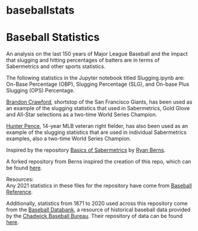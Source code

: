 # baseballstats

<h1>Baseball Statistics</h1>
An analysis on the last 150 years of Major League Baseball and the impact that slugging and hitting percentages of batters are in terms of Sabermetrics and other sports statistics.

The following statistics in the Jupyter notebook titled Slugging.ipynb are: On-Base Percentage (OBP), Slugging Percentage (SLG), and On-base Plus Slugging (OPS) Percentage.

[Brandon Crawford](https://www.mlb.com/player/brandon-crawford-543063), shortstop of the San Francisco Giants, has been used as an example of the slugging statistics that used in Sabermetrics, Gold Glove and All-Star selections as a two-time World Series Champion.

[Hunter Pence](https://www.mlb.com/player/hunter-pence-452254), 14-year MLB veteran right fielder, has also been used as an example of the slugging statistics that are used in individual Sabermetrics examples, also a two-time World Series Champion. 

Inspired by the repository [Basics of Sabermetrics](https://github.com/rberns28/Basics-of-Sabermetrics) by [Ryan Berns](https://github.com/rberns28). 


A forked repository from Berns inspired the creation of this repo, which can be found [here](https://github.com/matthewjchin/Basics-of-Sabermetrics).

Resources:<br>
Any 2021 statistics in these files for the repository have come from [Baseball Reference](https://www.baseball-reference.com/).

Additionally, statistics from 1871 to 2020 used across this repository come from the [Baseball Databank](https://github.com/chadwickbureau/baseballdatabank), a resource of historical baseball data provided by the [Chadwick Baseball Bureau](http://www.chadwick-bureau.com/). Their repository of data can be found [here](https://github.com/chadwickbureau).


